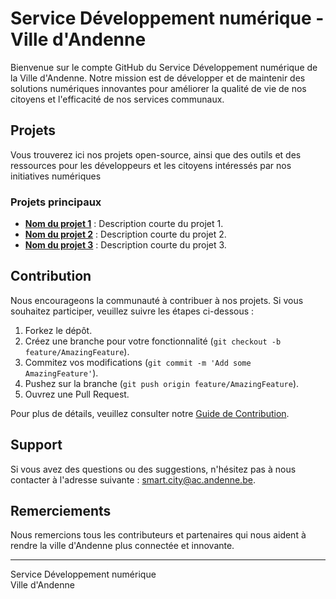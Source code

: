 # Service Développement numérique - Ville d'Andenne

Bienvenue sur le compte GitHub du Service Développement numérique de la Ville d'Andenne. Notre mission est de développer et de maintenir des solutions numériques innovantes pour améliorer la qualité de vie de nos citoyens et l'efficacité de nos services communaux.

## Projets

Vous trouverez ici nos projets open-source, ainsi que des outils et des ressources pour les développeurs et les citoyens intéressés par nos initiatives numériques
### Projets principaux

- **[Nom du projet 1](lien-du-projet-1)** : Description courte du projet 1.
- **[Nom du projet 2](lien-du-projet-2)** : Description courte du projet 2.
- **[Nom du projet 3](lien-du-projet-3)** : Description courte du projet 3.

## Contribution

Nous encourageons la communauté à contribuer à nos projets. Si vous souhaitez participer, veuillez suivre les étapes ci-dessous :

1. Forkez le dépôt.
2. Créez une branche pour votre fonctionnalité (`git checkout -b feature/AmazingFeature`).
3. Commitez vos modifications (`git commit -m 'Add some AmazingFeature'`).
4. Pushez sur la branche (`git push origin feature/AmazingFeature`).
5. Ouvrez une Pull Request.

Pour plus de détails, veuillez consulter notre [Guide de Contribution](CONTRIBUTING.md).

## Support

Si vous avez des questions ou des suggestions, n'hésitez pas à nous contacter à l'adresse suivante : [smart.city@ac.andenne.be](mailto:smart.city@ac.andenne.be).

## Remerciements

Nous remercions tous les contributeurs et partenaires qui nous aident à rendre la ville d'Andenne plus connectée et innovante.

---

Service Développement numérique  
Ville d'Andenne
